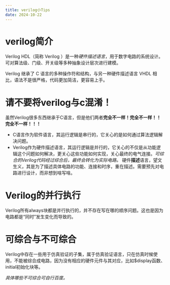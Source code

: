 ```yaml
---
title: verilog小Tips
date: 2024-10-22
---
```


# verilog简介

Verilog HDL（简称 Verilog ）是一种*硬件描述语言*，用于数字电路的系统设计。可对算法级、门级、开关级等多种抽象设计层次进行建模。

Verilog 继承了 C 语言的多种操作符和结构，与另一种硬件描述语言 VHDL 相比，语法不是很严格，代码更加简洁，更容易上手。

# 请不要将verilog与c混淆！
虽然Verilog很多东西继承于C语言，但是他们两者**完全不一样！完全不一样！！完全不一样！！！**

- C语言作为软件语言，其运行逻辑是串行的，它关心的是如何通过算法逻辑解决问题。
- Verilog作为硬件描述语言，其运行逻辑是并行的，它关心的不仅是从功能逻辑这个问题如何解决，更关心这些功能如何实现，关心最终的电气连接。*可综合的Verilog代码经过综合后，最终会转化为实际电路。*
硬件**描述**语言，望文生义，其是为了描述具体电路的功能、连接和时序，重在描述。需要预先对电路进行设计，而非想到啥写啥。

# Verilog的并行执行

Verilog所有always块都是并行执行的，并不存在写在哪的顺序问题。这也是因为电路都是“同时”发生变化而导致的。

# 可综合与不可综合

Verilog中存在一些用于仿真验证的子集，属于仿真验证语言，只在仿真时候使用，不能被综合成电路，因为没有相应的硬件元件与其对应，比如$display函数、initial初始化块等。

*具体哪些不可综合可自行百度。*